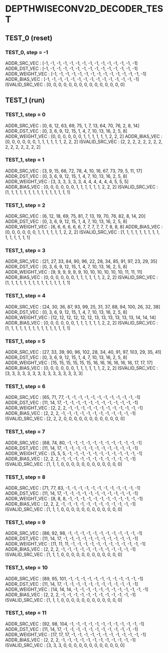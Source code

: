 # DEPTHWISECONV2D_DECODER_TEST

## TEST_0 (reset)

### TEST_0, step = -1

ADDR_SRC_VEC : [-1, -1, -1, -1, -1, -1, -1, -1, -1, -1, -1, -1, -1, -1, -1]
ADDR_DST_VEC : [-1, -1, -1, -1, -1, -1, -1, -1, -1, -1, -1, -1, -1, -1, -1]
ADDR_WEIGHT_VEC : [-1, -1, -1, -1, -1, -1, -1, -1, -1, -1, -1, -1, -1, -1, -1]
ADDR_BIAS_VEC : [-1, -1, -1, -1, -1, -1, -1, -1, -1, -1, -1, -1, -1, -1, -1]
ISVALID_SRC_VEC : [0, 0, 0, 0, 0, 0, 0, 0, 0, 0, 0, 0, 0, 0, 0]
## TEST_1 (run)

### TEST_1, step = 0

ADDR_SRC_VEC : [0, 6, 12, 63, 69, 75, 1, 7, 13, 64, 70, 76, 2, 8, 14]
ADDR_DST_VEC : [0, 3, 6, 9, 12, 15, 1, 4, 7, 10, 13, 16, 2, 5, 8]
ADDR_WEIGHT_VEC : [0, 0, 0, 0, 0, 0, 1, 1, 1, 1, 1, 1, 2, 2, 2]
ADDR_BIAS_VEC : [0, 0, 0, 0, 0, 0, 1, 1, 1, 1, 1, 1, 2, 2, 2]
ISVALID_SRC_VEC : [2, 2, 2, 2, 2, 2, 2, 2, 2, 2, 2, 2, 2, 2, 2]
### TEST_1, step = 1

ADDR_SRC_VEC : [3, 9, 15, 66, 72, 78, 4, 10, 16, 67, 73, 79, 5, 11, 17]
ADDR_DST_VEC : [0, 3, 6, 9, 12, 15, 1, 4, 7, 10, 13, 16, 2, 5, 8]
ADDR_WEIGHT_VEC : [3, 3, 3, 3, 3, 3, 4, 4, 4, 4, 4, 4, 5, 5, 5]
ADDR_BIAS_VEC : [0, 0, 0, 0, 0, 0, 1, 1, 1, 1, 1, 1, 2, 2, 2]
ISVALID_SRC_VEC : [1, 1, 1, 1, 1, 1, 1, 1, 1, 1, 1, 1, 1, 1, 1]
### TEST_1, step = 2

ADDR_SRC_VEC : [6, 12, 18, 69, 75, 81, 7, 13, 19, 70, 76, 82, 8, 14, 20]
ADDR_DST_VEC : [0, 3, 6, 9, 12, 15, 1, 4, 7, 10, 13, 16, 2, 5, 8]
ADDR_WEIGHT_VEC : [6, 6, 6, 6, 6, 6, 7, 7, 7, 7, 7, 7, 8, 8, 8]
ADDR_BIAS_VEC : [0, 0, 0, 0, 0, 0, 1, 1, 1, 1, 1, 1, 2, 2, 2]
ISVALID_SRC_VEC : [1, 1, 1, 1, 1, 1, 1, 1, 1, 1, 1, 1, 1, 1, 1]
### TEST_1, step = 3

ADDR_SRC_VEC : [21, 27, 33, 84, 90, 96, 22, 28, 34, 85, 91, 97, 23, 29, 35]
ADDR_DST_VEC : [0, 3, 6, 9, 12, 15, 1, 4, 7, 10, 13, 16, 2, 5, 8]
ADDR_WEIGHT_VEC : [9, 9, 9, 9, 9, 9, 10, 10, 10, 10, 10, 10, 11, 11, 11]
ADDR_BIAS_VEC : [0, 0, 0, 0, 0, 0, 1, 1, 1, 1, 1, 1, 2, 2, 2]
ISVALID_SRC_VEC : [1, 1, 1, 1, 1, 1, 1, 1, 1, 1, 1, 1, 1, 1, 1]
### TEST_1, step = 4

ADDR_SRC_VEC : [24, 30, 36, 87, 93, 99, 25, 31, 37, 88, 94, 100, 26, 32, 38]
ADDR_DST_VEC : [0, 3, 6, 9, 12, 15, 1, 4, 7, 10, 13, 16, 2, 5, 8]
ADDR_WEIGHT_VEC : [12, 12, 12, 12, 12, 12, 13, 13, 13, 13, 13, 13, 14, 14, 14]
ADDR_BIAS_VEC : [0, 0, 0, 0, 0, 0, 1, 1, 1, 1, 1, 1, 2, 2, 2]
ISVALID_SRC_VEC : [1, 1, 1, 1, 1, 1, 1, 1, 1, 1, 1, 1, 1, 1, 1]
### TEST_1, step = 5

ADDR_SRC_VEC : [27, 33, 39, 90, 96, 102, 28, 34, 40, 91, 97, 103, 29, 35, 41]
ADDR_DST_VEC : [0, 3, 6, 9, 12, 15, 1, 4, 7, 10, 13, 16, 2, 5, 8]
ADDR_WEIGHT_VEC : [15, 15, 15, 15, 15, 15, 16, 16, 16, 16, 16, 16, 17, 17, 17]
ADDR_BIAS_VEC : [0, 0, 0, 0, 0, 0, 1, 1, 1, 1, 1, 1, 2, 2, 2]
ISVALID_SRC_VEC : [3, 3, 3, 3, 3, 3, 3, 3, 3, 3, 3, 3, 3, 3, 3]
### TEST_1, step = 6

ADDR_SRC_VEC : [65, 71, 77, -1, -1, -1, -1, -1, -1, -1, -1, -1, -1, -1, -1]
ADDR_DST_VEC : [11, 14, 17, -1, -1, -1, -1, -1, -1, -1, -1, -1, -1, -1, -1]
ADDR_WEIGHT_VEC : [2, 2, 2, -1, -1, -1, -1, -1, -1, -1, -1, -1, -1, -1, -1]
ADDR_BIAS_VEC : [2, 2, 2, -1, -1, -1, -1, -1, -1, -1, -1, -1, -1, -1, -1]
ISVALID_SRC_VEC : [2, 2, 2, 0, 0, 0, 0, 0, 0, 0, 0, 0, 0, 0, 0]
### TEST_1, step = 7

ADDR_SRC_VEC : [68, 74, 80, -1, -1, -1, -1, -1, -1, -1, -1, -1, -1, -1, -1]
ADDR_DST_VEC : [11, 14, 17, -1, -1, -1, -1, -1, -1, -1, -1, -1, -1, -1, -1]
ADDR_WEIGHT_VEC : [5, 5, 5, -1, -1, -1, -1, -1, -1, -1, -1, -1, -1, -1, -1]
ADDR_BIAS_VEC : [2, 2, 2, -1, -1, -1, -1, -1, -1, -1, -1, -1, -1, -1, -1]
ISVALID_SRC_VEC : [1, 1, 1, 0, 0, 0, 0, 0, 0, 0, 0, 0, 0, 0, 0]
### TEST_1, step = 8

ADDR_SRC_VEC : [71, 77, 83, -1, -1, -1, -1, -1, -1, -1, -1, -1, -1, -1, -1]
ADDR_DST_VEC : [11, 14, 17, -1, -1, -1, -1, -1, -1, -1, -1, -1, -1, -1, -1]
ADDR_WEIGHT_VEC : [8, 8, 8, -1, -1, -1, -1, -1, -1, -1, -1, -1, -1, -1, -1]
ADDR_BIAS_VEC : [2, 2, 2, -1, -1, -1, -1, -1, -1, -1, -1, -1, -1, -1, -1]
ISVALID_SRC_VEC : [1, 1, 1, 0, 0, 0, 0, 0, 0, 0, 0, 0, 0, 0, 0]
### TEST_1, step = 9

ADDR_SRC_VEC : [86, 92, 98, -1, -1, -1, -1, -1, -1, -1, -1, -1, -1, -1, -1]
ADDR_DST_VEC : [11, 14, 17, -1, -1, -1, -1, -1, -1, -1, -1, -1, -1, -1, -1]
ADDR_WEIGHT_VEC : [11, 11, 11, -1, -1, -1, -1, -1, -1, -1, -1, -1, -1, -1, -1]
ADDR_BIAS_VEC : [2, 2, 2, -1, -1, -1, -1, -1, -1, -1, -1, -1, -1, -1, -1]
ISVALID_SRC_VEC : [1, 1, 1, 0, 0, 0, 0, 0, 0, 0, 0, 0, 0, 0, 0]
### TEST_1, step = 10

ADDR_SRC_VEC : [89, 95, 101, -1, -1, -1, -1, -1, -1, -1, -1, -1, -1, -1, -1]
ADDR_DST_VEC : [11, 14, 17, -1, -1, -1, -1, -1, -1, -1, -1, -1, -1, -1, -1]
ADDR_WEIGHT_VEC : [14, 14, 14, -1, -1, -1, -1, -1, -1, -1, -1, -1, -1, -1, -1]
ADDR_BIAS_VEC : [2, 2, 2, -1, -1, -1, -1, -1, -1, -1, -1, -1, -1, -1, -1]
ISVALID_SRC_VEC : [1, 1, 1, 0, 0, 0, 0, 0, 0, 0, 0, 0, 0, 0, 0]
### TEST_1, step = 11

ADDR_SRC_VEC : [92, 98, 104, -1, -1, -1, -1, -1, -1, -1, -1, -1, -1, -1, -1]
ADDR_DST_VEC : [11, 14, 17, -1, -1, -1, -1, -1, -1, -1, -1, -1, -1, -1, -1]
ADDR_WEIGHT_VEC : [17, 17, 17, -1, -1, -1, -1, -1, -1, -1, -1, -1, -1, -1, -1]
ADDR_BIAS_VEC : [2, 2, 2, -1, -1, -1, -1, -1, -1, -1, -1, -1, -1, -1, -1]
ISVALID_SRC_VEC : [3, 3, 3, 0, 0, 0, 0, 0, 0, 0, 0, 0, 0, 0, 0]
